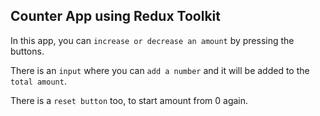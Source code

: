 
## Counter App using Redux Toolkit

In this app, you can `increase or decrease an amount` by pressing the buttons.

There is an `input` where you can `add a number` and it will be added to the `total amount`.

There is a `reset button` too, to start amount from 0 again.